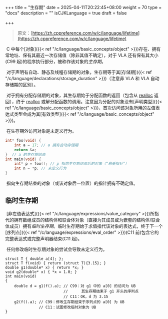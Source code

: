 +++
title = "生存期"
date = 2025-04-11T20:22:45+08:00
weight = 70
type = "docs"
description = ""
isCJKLanguage = true
draft = false

+++

> 原文：[https://zh.cppreference.com/w/c/language/lifetime](https://zh.cppreference.com/w/c/language/lifetime)

​	C 中每个[对象]({{< ref "/c/language/basic_concepts/object" >}})存在、拥有常地址、保有其最近一次存储值（除非其值不确定），对于 VLA 还有保有其大小(C99 起)的程序执行部分，被称作该对象的*生存期*。

​	对于声明有自动、静态及线程存储期的对象，生存期等于其[存储期]({{< ref "/c/language/declarations/storage_duration" >}})（注意非 VLA 和 VLA 自动存储期的区别）。

​	对于拥有分配存储期的对象，其生存期始于分配函数的返回（包含从 [realloc](https://zh.cppreference.com/w/c/memory/realloc) 返回），终于 [realloc](https://zh.cppreference.com/w/c/memory/realloc) 或解分配函数的调用。注意因为分配的对象没有[声明类型]({{< ref "/c/language/basic_concepts/object" >}})，首次访问该对象所用的左值表达式类型会成为其[有效类型]({{< ref "/c/language/basic_concepts/object" >}})。

​	在生存期外访问对象是未定义行为。

```c
int* foo(void) {
    int a = 17; // a 拥有自动存储期
    return &a;
}  // a 的生存期结束
int main(void) {
    int* p = foo(); // p 指向生存期结束后的对象（“悬垂指针”）
    int n = *p; // 未定义行为
}
```

​	指向生存期结束的对象（或该对象后一位置）的指针拥有不确定值。

## 临时生存期

​	[非左值表达式]({{< ref "/c/language/expressions/value_category" >}})所指代的拥有数组成员的结构体和联合体对象（直接为其成员或为嵌套的结构体/联合体成员）拥有*临时生存期*。临时生存期始于求值指代该对象的表达式，终于下一个[序列点]({{< ref "/c/language/expressions/eval_order" >}})(C11 前)包含它的完整表达式或完整声明器结束(C11 起)。

​	任何修改临时生存期对象的尝试会导致未定义行为。

```
struct T { double a[4]; };
struct T f(void) { return (struct T){3.15}; }
double g1(double* x) { return *x; }
void g2(double* x) { *x = 1.0; }
int main(void)
{
    double d = g1(f().a); // C99：对 g1 中的 a[0] 的访问为 UB
                          //      其生存期结束于 g1 开头的序列点
                          // C11：OK，d 为 3.15
    g2(f().a); // C99：修改生存期结束于序列点的 a[0] 为 UB
               // C11：试图修改临时对象为 UB
}
```
